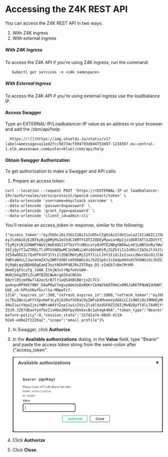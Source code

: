 # Accessing the Z4K REST API

You can access the Z4K REST API in two ways.
1. With Z4K ingress
2. With external ingress


##### With Z4K Ingress

To access the Z4K API if you're using Z4K ingress, run the command:

```
   kubectl get services -n <z4k namespace>
```

##### With External Ingress

To access the Z4K API if you're using external ingress use the loadbalance IP.

#### Access Swagger 

Type an EXTERNAL-IP/Loadbalancer-IP value as an address in your browser and add the /zkm/api/help:

      https://![](https://img.shields.io/static/v1?label=&message=a11ed2fcc9d734cf594793d044753d97-1234567.eu-central-1.elb.amazonaws.com&color=blue)/zkm/api/help

#### Obtain Swagger Authorization

To get authorization to make a Swagger and API calls:

1.  Prepare an access token:
```
curl --location --request POST 'https://<EXTERNAL-IP or loadbalancer-IP>/auth/realms/zerto/protocol/openid-connect/token' \
--data-urlencode 'username=keycloack username' \
--data-urlencode 'password=password' \
--data-urlencode 'grant_type=password' \
--data-urlencode 'client_id=admin-cli'
```

   You'll receive an access_token in response, similar to the following: 

```
{"access_token":"eyJhbGciOiJSUzI1NiIsInR5cCIgOiAiSldUIiwia2lkIiA6ICJJSW05NnpxZUN0ajF6TVhkVk83WHMyYzJmNnE4b3BsNG5kelZlWHpMT3FzIn0.
eyJleHAiOjE2NTkyNjg0MjMsImlhdCI6MTY1OTI2ODEyMywianRpIjoiOGRlNTlkZDUtYTJkMy00OGYzLWIzOTAtZWMxNjliOGM2MzA1IiwiaXNzIjoiaHR0cHM6Ly9hZ
TIyMjViNjU3NWFhNGVjNmE4OGI1YTUzYTc0MzcxYy0xMTE2NDg5NDkwLmV1LWNlbnRyYWwtMS5lbGIuYW1hem9uYXdzLmNvbS9hdXRoL3JlYWxtcy96ZXJ0byIsInN1Yi
I6IjQyYTIwZTM3LTliMTUtNDQwMC1hOWNiLWYzOGVmMjRjZGZhYiIsInR5cCI6IkJlYXJlciIsImF6cCI6ImFkbWluLWNsaSIsInNlc3Npb25fc3RhdGUiOiIzMTdkMmE
3ZS0wODI2LTQxMTktOTJlYi1lZDBlMmYyMjI2YTIiLCJhY3IiOiIxIiwic2NvcGUiOiJlbWFpbCBwcm9maWxlIiwiZW1haWxfdmVyaWZpZWQiOmZhbHNlLCJuYW1lIjoi
YWRtaW4iLCJwcmVmZXJyZWRfdXNlcm5hbWUiOiJhZG1pbiIsImdpdmVuX25hbWUiOiJhZG1pbiJ9.nx6CB1jQjUJ72oKWyiFAq6NYlYX6OdwSL7KD5Og4ME_jV9Ufr6
Oj9q0jqqSBDHQOgEamI3oztROhPP4BJRsZ5TRqa_DS-zImGb7cNxCMrKM-0m4OjqFScuTg_lUAA_ItkjWJutrNpfwVxSW4-WUHjbGqZBTiZcaRTBZDCWw6rqeSXaCNSSU
6Nztl85jmFBw7lA2ecSrB7lt1oQS4XBCBDrjxZc7CV-qx4npuRP9Xh70WY_D4wPRwCYegvymUm3sDa96KrCbXWJkbOTOmCx8MSJaRKTPNoWIddUW7_pd7h8iLDQkBXJu
GbE_c6-hPhsVKwfkxrl1a-MHpwTcf-13lA","expires_in":300,"refresh_expires_in":1800,"refresh_token":"eyJhbGciOiJIUzI1NiIsInR5cCIgOiAiS
sLTEuZWxiLmFtYXpvbmF3cy5jb20vYXV0aC9yZWFsbXMvemVydG8iLCJzdWIiOiI0MmEyMGUzNy05YjE1LTQ0MDAtYTljYi1mMzhlZjI0Y2RmYWIiLCJ0eXAiOiJSZWZyZ
XNoIiwiYXpwIjoiYWRtaW4tY2xpIiwic2Vzc2lvbl9zdGF0ZSI6IjMxN2QyYTdlLTA4MjYtNDExOS05MmViLWVkMGUyZjIyMjZhMiIsInNjb3BlIjoiZW1haWwgcHJvZmls
ZSJ9.JZ07dDaxYyUfbxI1vHbe2KDYpyVbkbxcBc1wk4qk40A","token_type":"Bearer","not-before-policy":0,"session_state":"317d2a7e-0826-4119-
92eb-ed0e2f2226a2","scope":"email profile"}% 
```

2.  In Swagger, click **Authorize**. 
3.  In the **Available authorizations** dialog, in the **Value** field, type "Bearer" and paste the access token string from the semi-colon after {"access_token".

    ![Authorize](Images/authorization.png?raw=true)
   
4.  Click **Authorize** 
5.  Click **Close**.
